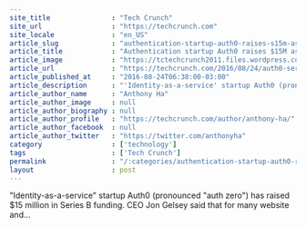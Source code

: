 ```yaml
---
site_title               : "Tech Crunch"
site_url                 : "https://techcrunch.com"
site_locale              : "en_US"
article_slug             : "authentication-startup-auth0-raises-s15m-as-it-beefs-up-security-features"
article_title            : "Authentication startup Auth0 raises $15M as it beefs up security features"
article_image            : "https://tctechcrunch2011.files.wordpress.com/2016/08/auth0.jpg?w=764&h=400&crop=1"
article_url              : "https://techcrunch.com/2016/08/24/auth0-series-b/"
article_published_at     : "2016-08-24T06:38:00-03:00"
article_description      : "'Identity-as-a-service' startup Auth0 (pronounced 'auth zero') has raised $15 million in Series B funding. CEO Jon Gelsey said that for many website and..."
article_author_name      : "Anthony Ha"
article_author_image     : null
article_author_biography : null
article_author_profile   : "https://techcrunch.com/author/anthony-ha/"
article_author_facebook  : null
article_author_twitter   : "https://twitter.com/anthonyha"
category                 : ['technology']
tags                     : ['Tech Crunch']
permalink                : "/:categories/authentication-startup-auth0-raises-s15m-as-it-beefs-up-security-features/"
layout                   : post
---
```


"Identity-as-a-service" startup Auth0 (pronounced "auth zero") has raised $15 million in Series B funding. CEO Jon Gelsey said that for many website and...
